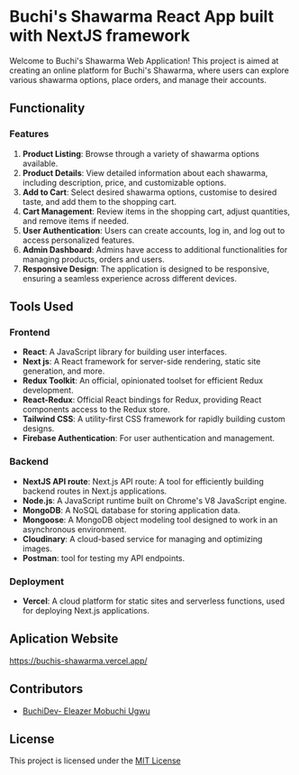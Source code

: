 # Buchi's Shawarma React App built with NextJS framework

Welcome to Buchi's Shawarma Web Application! This project is aimed at creating an online platform for Buchi's Shawarma, where users can explore various shawarma options, place orders, and manage their accounts.

## Functionality

### Features

1. **Product Listing**: Browse through a variety of shawarma options available.
2. **Product Details**: View detailed information about each shawarma, including description, price, and customizable options.
3. **Add to Cart**: Select desired shawarma options, customise to desired taste, and add them to the shopping cart.
4. **Cart Management**: Review items in the shopping cart, adjust quantities, and remove items if needed.
5. **User Authentication**: Users can create accounts, log in, and log out to access personalized features.
6. **Admin Dashboard**: Admins have access to additional functionalities for managing products, orders and users.
7. **Responsive Design**: The application is designed to be responsive, ensuring a seamless experience across different devices.

## Tools Used

### Frontend

- **React**: A JavaScript library for building user interfaces.
- **Next js**: A React framework for server-side rendering, static site generation, and more.
- **Redux Toolkit**: An official, opinionated toolset for efficient Redux development.
- **React-Redux**: Official React bindings for Redux, providing React components access to the Redux store.
- **Tailwind CSS**: A utility-first CSS framework for rapidly building custom designs.
- **Firebase Authentication**: For user authentication and management.

### Backend
- **NextJS API route**: Next.js API route: A tool for efficiently building backend routes in Next.js applications.
- **Node.js**: A JavaScript runtime built on Chrome's V8 JavaScript engine.
- **MongoDB**: A NoSQL database for storing application data.
- **Mongoose**: A MongoDB object modeling tool designed to work in an asynchronous environment.
- **Cloudinary**: A cloud-based service for managing and optimizing images.
- **Postman**: tool for testing my API endpoints.


### Deployment

- **Vercel**: A cloud platform for static sites and serverless functions, used for deploying Next.js applications.

## Aplication Website
https://buchis-shawarma.vercel.app/

## Contributors

- [BuchiDev- Eleazer Mobuchi Ugwu](https://github.com/MobuchiElly/buchis_shawarma)

## License

This project is licensed under the [MIT License](LICENSE)